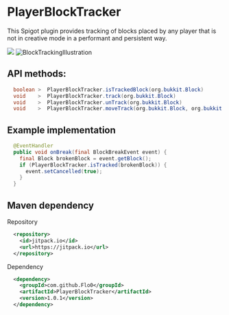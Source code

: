 # PlayerBlockTracker
This Spigot plugin provides tracking of blocks placed by any player that is not in creative mode in a performant and persistent way.

[![](https://jitpack.io/v/Flo0/PlayerBlockTracker.svg)](https://jitpack.io/#Flo0/PlayerBlockTracker)
![BlockTrackingIllustration](https://i.imgur.com/Hf3uCvU.png)


## API methods:
```java
  boolean >  PlayerBlockTracker.isTrackedBlock(org.bukkit.Block)
  void    >  PlayerBlockTracker.track(org.bukkit.Block)
  void    >  PlayerBlockTracker.unTrack(org.bukkit.Block)
  void    >  PlayerBlockTracker.moveTrack(org.bukkit.Block, org.bukkit.Block)
```


## Example implementation
```java
  @EventHandler
  public void onBreak(final BlockBreakEvent event) {
    final Block brokenBlock = event.getBlock();
    if (PlayerBlockTracker.isTracked(brokenBlock)) {
      event.setCancelled(true);
    }
  }
```

## Maven dependency

Repository
```xml
  <repository>
    <id>jitpack.io</id>
    <url>https://jitpack.io</url>
  </repository>
```

Dependency
```xml
  <dependency>
    <groupId>com.github.Flo0</groupId>
    <artifactId>PlayerBlockTracker</artifactId>
    <version>1.0.1</version>
  </dependency>
```
